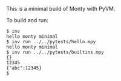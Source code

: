 This is a minimal build of Monty with PyVM.

To build and run:

```
$ inv
hello monty minimal
$ inv run ../../pytests/hello.mpy
hello monty minimal
$ inv run ../../pytests/builtins.mpy
{}
12345
{"abc":12345}
$
```
